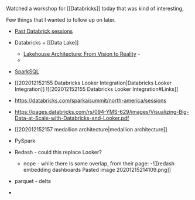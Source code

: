 Watched a workshop for [[Databricks]] today that was kind of interesting, 

Few things that I wanted to follow up on later.
 

* [Past Databrick sessions](https://databricks.com/sparkaisummit/north-america/sessions)
- Databricks + [[Data Lake]]
    - [Lakehouse Architecture: From Vision to Reality](https://databricks.com/p/webinar/lakehouse-architecture-from-vision-to-reality) - 
    - 
- [SparkSQL](https://databricks.com/glossary/what-is-spark-sql) 
- [[202012152155 Databricks Looker Integration|Databricks Looker Integration]]
![[202012152155 Databricks Looker Integration#Links]]
   
- https://databricks.com/sparkaisummit/north-america/sessions
- https://pages.databricks.com/rs/094-YMS-629/images/Visualizing-Big-Data-at-Scale-with-Databricks-and-Looker.pdf
- [[202012152157 medallion architecture|medallion architecture]]
- PySpark
- Redash - could this replace Looker?
    - nope - while there is some overlap, from their page: 
        -![[redash embedding dashboards Pasted image 20201215214109.png]]
- parquet - delta 
- 